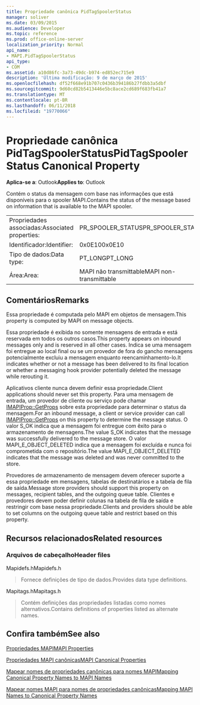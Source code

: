 ```yaml
---
title: Propriedade canônica PidTagSpoolerStatus
manager: soliver
ms.date: 03/09/2015
ms.audience: Developer
ms.topic: reference
ms.prod: office-online-server
localization_priority: Normal
api_name:
- MAPI.PidTagSpoolerStatus
api_type:
- COM
ms.assetid: a10d86fc-3a73-49dc-b974-ed852ec715e9
description: 'Última modificação: 9 de março de 2015'
ms.openlocfilehash: df52f668e91b707c0436b394186b27fdbb3a5dbf
ms.sourcegitcommit: 9d60cd82b5413446e5bc8ace2cd689f683fb41a7
ms.translationtype: MT
ms.contentlocale: pt-BR
ms.lasthandoff: 06/11/2018
ms.locfileid: "19770066"
---
```

# <a name="pidtagspoolerstatus-canonical-property"></a><span data-ttu-id="ecee5-103">Propriedade canônica PidTagSpoolerStatus</span><span class="sxs-lookup"><span data-stu-id="ecee5-103">PidTagSpoolerStatus Canonical Property</span></span>

  
  
<span data-ttu-id="ecee5-104">**Aplica-se a**: Outlook</span><span class="sxs-lookup"><span data-stu-id="ecee5-104">**Applies to**: Outlook</span></span> 
  
<span data-ttu-id="ecee5-105">Contém o status da mensagem com base nas informações que está disponíveis para o spooler MAPI.</span><span class="sxs-lookup"><span data-stu-id="ecee5-105">Contains the status of the message based on information that is available to the MAPI spooler.</span></span>
  
|||
|:-----|:-----|
|<span data-ttu-id="ecee5-106">Propriedades associadas:</span><span class="sxs-lookup"><span data-stu-id="ecee5-106">Associated properties:</span></span>  <br/> |<span data-ttu-id="ecee5-107">PR_SPOOLER_STATUS</span><span class="sxs-lookup"><span data-stu-id="ecee5-107">PR_SPOOLER_STATUS</span></span>  <br/> |
|<span data-ttu-id="ecee5-108">Identificador:</span><span class="sxs-lookup"><span data-stu-id="ecee5-108">Identifier:</span></span>  <br/> |<span data-ttu-id="ecee5-109">0x0E10</span><span class="sxs-lookup"><span data-stu-id="ecee5-109">0x0E10</span></span>  <br/> |
|<span data-ttu-id="ecee5-110">Tipo de dados:</span><span class="sxs-lookup"><span data-stu-id="ecee5-110">Data type:</span></span>  <br/> |<span data-ttu-id="ecee5-111">PT_LONG</span><span class="sxs-lookup"><span data-stu-id="ecee5-111">PT_LONG</span></span>  <br/> |
|<span data-ttu-id="ecee5-112">Área:</span><span class="sxs-lookup"><span data-stu-id="ecee5-112">Area:</span></span>  <br/> |<span data-ttu-id="ecee5-113">MAPI não transmittable</span><span class="sxs-lookup"><span data-stu-id="ecee5-113">MAPI non-transmittable</span></span>  <br/> |
   
## <a name="remarks"></a><span data-ttu-id="ecee5-114">Comentários</span><span class="sxs-lookup"><span data-stu-id="ecee5-114">Remarks</span></span>

<span data-ttu-id="ecee5-115">Essa propriedade é computada pelo MAPI em objetos de mensagem.</span><span class="sxs-lookup"><span data-stu-id="ecee5-115">This property is computed by MAPI on message objects.</span></span>
  
<span data-ttu-id="ecee5-116">Essa propriedade é exibida no somente mensagens de entrada e está reservada em todos os outros casos.</span><span class="sxs-lookup"><span data-stu-id="ecee5-116">This property appears on inbound messages only and is reserved in all other cases.</span></span> <span data-ttu-id="ecee5-117">Indica se uma mensagem foi entregue ao local final ou se um provedor de fora do gancho mensagens potencialmente excluiu a mensagem enquanto reencaminhamento-lo.</span><span class="sxs-lookup"><span data-stu-id="ecee5-117">It indicates whether or not a message has been delivered to its final location or whether a messaging hook provider potentially deleted the message while rerouting it.</span></span>
  
<span data-ttu-id="ecee5-118">Aplicativos cliente nunca devem definir essa propriedade.</span><span class="sxs-lookup"><span data-stu-id="ecee5-118">Client applications should never set this property.</span></span> <span data-ttu-id="ecee5-119">Para uma mensagem de entrada, um provedor de cliente ou serviço pode chamar [IMAPIProp::GetProps](imapiprop-getprops.md) sobre esta propriedade para determinar o status da mensagem.</span><span class="sxs-lookup"><span data-stu-id="ecee5-119">For an inbound message, a client or service provider can call [IMAPIProp::GetProps](imapiprop-getprops.md) on this property to determine the message status.</span></span> <span data-ttu-id="ecee5-120">O valor S_OK indica que a mensagem foi entregue com êxito para o armazenamento de mensagens.</span><span class="sxs-lookup"><span data-stu-id="ecee5-120">The value S_OK indicates that the message was successfully delivered to the message store.</span></span> <span data-ttu-id="ecee5-121">O valor MAPI_E_OBJECT_DELETED indica que a mensagem foi excluída e nunca foi comprometida com o repositório.</span><span class="sxs-lookup"><span data-stu-id="ecee5-121">The value MAPI_E_OBJECT_DELETED indicates that the message was deleted and was never committed to the store.</span></span> 
  
<span data-ttu-id="ecee5-122">Provedores de armazenamento de mensagem devem oferecer suporte a essa propriedade em mensagens, tabelas de destinatários e a tabela de fila de saída.</span><span class="sxs-lookup"><span data-stu-id="ecee5-122">Message store providers should support this property on messages, recipient tables, and the outgoing queue table.</span></span> <span data-ttu-id="ecee5-123">Clientes e provedores devem poder definir colunas na tabela de fila de saída e restringir com base nessa propriedade.</span><span class="sxs-lookup"><span data-stu-id="ecee5-123">Clients and providers should be able to set columns on the outgoing queue table and restrict based on this property.</span></span>
  
## <a name="related-resources"></a><span data-ttu-id="ecee5-124">Recursos relacionados</span><span class="sxs-lookup"><span data-stu-id="ecee5-124">Related resources</span></span>

### <a name="header-files"></a><span data-ttu-id="ecee5-125">Arquivos de cabeçalho</span><span class="sxs-lookup"><span data-stu-id="ecee5-125">Header files</span></span>

<span data-ttu-id="ecee5-126">Mapidefs.h</span><span class="sxs-lookup"><span data-stu-id="ecee5-126">Mapidefs.h</span></span>
  
> <span data-ttu-id="ecee5-127">Fornece definições de tipo de dados.</span><span class="sxs-lookup"><span data-stu-id="ecee5-127">Provides data type definitions.</span></span>
    
<span data-ttu-id="ecee5-128">Mapitags.h</span><span class="sxs-lookup"><span data-stu-id="ecee5-128">Mapitags.h</span></span>
  
> <span data-ttu-id="ecee5-129">Contém definições das propriedades listadas como nomes alternativos.</span><span class="sxs-lookup"><span data-stu-id="ecee5-129">Contains definitions of properties listed as alternate names.</span></span>
    
## <a name="see-also"></a><span data-ttu-id="ecee5-130">Confira também</span><span class="sxs-lookup"><span data-stu-id="ecee5-130">See also</span></span>



[<span data-ttu-id="ecee5-131">Propriedades MAPI</span><span class="sxs-lookup"><span data-stu-id="ecee5-131">MAPI Properties</span></span>](mapi-properties.md)
  
[<span data-ttu-id="ecee5-132">Propriedades MAPI canônicas</span><span class="sxs-lookup"><span data-stu-id="ecee5-132">MAPI Canonical Properties</span></span>](mapi-canonical-properties.md)
  
[<span data-ttu-id="ecee5-133">Mapear nomes de propriedades canônicas para nomes MAPI</span><span class="sxs-lookup"><span data-stu-id="ecee5-133">Mapping Canonical Property Names to MAPI Names</span></span>](mapping-canonical-property-names-to-mapi-names.md)
  
[<span data-ttu-id="ecee5-134">Mapear nomes MAPI para nomes de propriedades canônicas</span><span class="sxs-lookup"><span data-stu-id="ecee5-134">Mapping MAPI Names to Canonical Property Names</span></span>](mapping-mapi-names-to-canonical-property-names.md)

